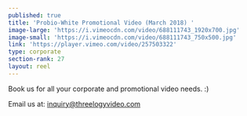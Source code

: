 ```yaml
---
published: true
title: 'Probio-White Promotional Video (March 2018) '
image-large: 'https://i.vimeocdn.com/video/688111743_1920x700.jpg'
image-small: 'https://i.vimeocdn.com/video/688111743_750x500.jpg'
link: 'https://player.vimeo.com/video/257503322'
type: corporate
section-rank: 27
layout: reel
---
```

Book us for all your corporate and promotional video needs. :)

Email us at: inquiry@threelogyvideo.com
